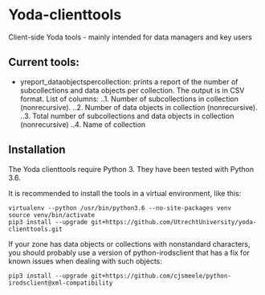 # Yoda-clienttools

Client-side Yoda tools - mainly intended for data managers and key users

## Current tools:

* yreport\_dataobjectspercollection: prints a report of the number of subcollections and data objects
  per collection. The output is in CSV format. List of columns:
..1. Number of subcollections in collection (nonrecursive).
..2. Number of data objects in collection (nonrecursive).
..3. Total number of subcollections and data objects in collection (nonrecursive)
..4. Name of collection

## Installation

The Yoda clienttools require Python 3. They have been tested with Python 3.6. 

It is recommended to install the tools in a virtual environment, like this:

```
virtualenv --python /usr/bin/python3.6 --no-site-packages venv
source venv/bin/activate
pip3 install --upgrade git+https://github.com/UtrechtUniversity/yoda-clienttools.git
```

If your zone has data objects or collections with nonstandard characters, you should probably use
a version of python-irodsclient that has a fix for known issues when dealing with such objects:

```
pip3 install --upgrade git+https://github.com/cjsmeele/python-irodsclient@xml-compatibility
```
